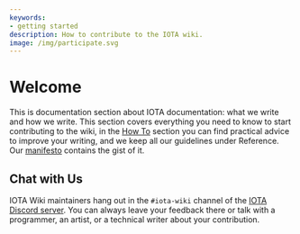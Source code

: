 ```yaml
---
keywords:
- getting started
description: How to contribute to the IOTA wiki.
image: /img/participate.svg
---
```


# Welcome

This is documentation section about IOTA documentation: what we write and how we write. This section covers everything you need to know to start contributing to the wiki, in the [How To](../how_tos/developer.md) section you can find practical advice to improve your writing, and we keep all our guidelines under Reference. Our [manifesto](../reference/style/manifesto.md) contains the gist of it.

## Chat with Us

IOTA Wiki maintainers hang out in the `#iota-wiki` channel of the [IOTA Discord server](../../the-community/discord.md). You can always leave your feedback there or talk with a programmer, an artist, or a technical writer about your contribution.